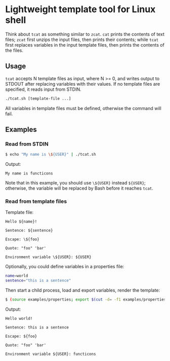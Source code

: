 # Lightweight template tool for Linux shell

Think about `tcat` as something similar to `zcat`. `cat` prints the contents of text files; `zcat` first unzips the input files, then prints their contents; while `tcat` first replaces variables in the input template files, then prints the contents of the files.

## Usage

`tcat` accepts N template files as input, where N >= 0, and writes output to STDOUT after replacing variables with their values. If no template files are specified, it reads input from STDIN.

```bash
./tcat.sh [template-file ...]
```

All variables in template files must be defined, otherwise the command will fail.

## Examples

### Read from STDIN

```bash
$ echo "My name is \${USER}" | ./tcat.sh
```

Output:

```
My name is functicons
```

Note that in this example, you should use `\${USER}` instead `${USER}`;
otherwise, the variable will be replaced by Bash before it reaches `tcat`.

### Read from template files

Template file:

```
Hello ${name}!

Sentence: ${sentence}

Escape: \${foo}

Quote: "foo" 'bar'

Environment variable \${USER}: ${USER}
```

Optionally, you could define variables in a properties file:

```bash
name=world
sentence="this is a sentence"
```

Then start a child process, load and export variables, render the template:

```bash
$ (source examples/properties; export $(cut -d= -f1 examples/properties); ./tcat.sh examples/template)
```

Output:

```
Hello world!

Sentence: this is a sentence

Escape: ${foo}

Quote: "foo" 'bar'

Environment variable ${USER}: functicons
```
